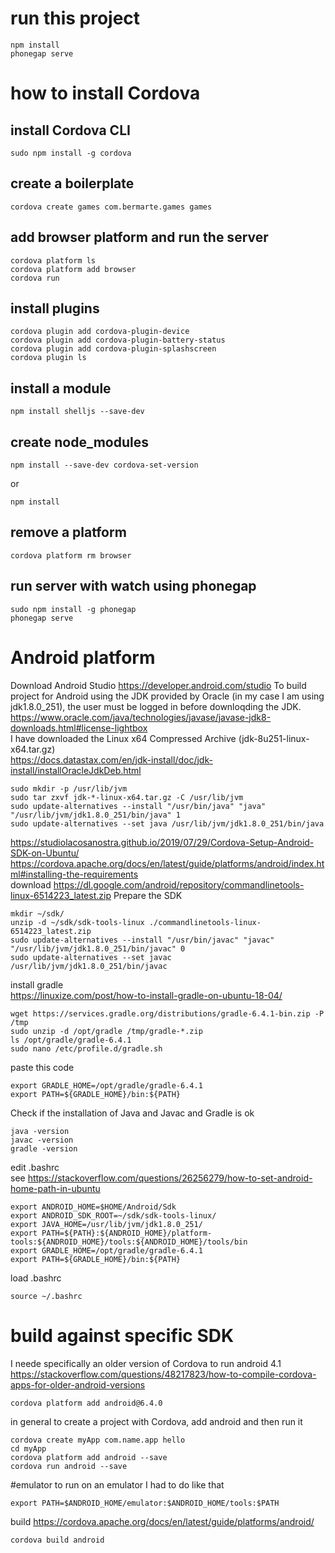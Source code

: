 # run this project
```
npm install
phonegap serve
```
# how to install Cordova
## install Cordova CLI
```
sudo npm install -g cordova
```
## create a boilerplate
```
cordova create games com.bermarte.games games
```
## add browser platform and run the server
```
cordova platform ls
cordova platform add browser
cordova run
```
## install plugins
```
cordova plugin add cordova-plugin-device
cordova plugin add cordova-plugin-battery-status
cordova plugin add cordova-plugin-splashscreen
cordova plugin ls
```
## install a module
```
npm install shelljs --save-dev
```
## create node_modules
```
npm install --save-dev cordova-set-version
```
or
```
npm install
```
## remove a platform
```
cordova platform rm browser
```
## run server with watch using phonegap
```
sudo npm install -g phonegap
phonegap serve
```
# Android platform
Download Android Studio https://developer.android.com/studio
To build project for Android using the JDK provided by Oracle (in my case I am using jdk1.8.0_251),
the user must be logged in before downloqding the JDK.<br>
https://www.oracle.com/java/technologies/javase/javase-jdk8-downloads.html#license-lightbox<br>
I have downloaded the Linux x64 Compressed Archive (jdk-8u251-linux-x64.tar.gz)<br>
https://docs.datastax.com/en/jdk-install/doc/jdk-install/installOracleJdkDeb.html

```
sudo mkdir -p /usr/lib/jvm
sudo tar zxvf jdk-*-linux-x64.tar.gz -C /usr/lib/jvm
sudo update-alternatives --install "/usr/bin/java" "java" "/usr/lib/jvm/jdk1.8.0_251/bin/java" 1
sudo update-alternatives --set java /usr/lib/jvm/jdk1.8.0_251/bin/java
```
https://studiolacosanostra.github.io/2019/07/29/Cordova-Setup-Android-SDK-on-Ubuntu/<br>
https://cordova.apache.org/docs/en/latest/guide/platforms/android/index.html#installing-the-requirements<br>
download https://dl.google.com/android/repository/commandlinetools-linux-6514223_latest.zip
Prepare the SDK
```
mkdir ~/sdk/
unzip -d ~/sdk/sdk-tools-linux ./commandlinetools-linux-6514223_latest.zip
sudo update-alternatives --install "/usr/bin/javac" "javac" "/usr/lib/jvm/jdk1.8.0_251/bin/javac" 0
sudo update-alternatives --set javac /usr/lib/jvm/jdk1.8.0_251/bin/javac
```
install gradle<br>
https://linuxize.com/post/how-to-install-gradle-on-ubuntu-18-04/<br>
```
wget https://services.gradle.org/distributions/gradle-6.4.1-bin.zip -P /tmp
sudo unzip -d /opt/gradle /tmp/gradle-*.zip
ls /opt/gradle/gradle-6.4.1
sudo nano /etc/profile.d/gradle.sh
```
paste this code
```
export GRADLE_HOME=/opt/gradle/gradle-6.4.1
export PATH=${GRADLE_HOME}/bin:${PATH}
```
Check if the installation of Java and Javac and Gradle is ok<br>
```
java -version
javac -version
gradle -version
```

edit .bashrc<br>
see https://stackoverflow.com/questions/26256279/how-to-set-android-home-path-in-ubuntu
```
export ANDROID_HOME=$HOME/Android/Sdk
export ANDROID_SDK_ROOT=~/sdk/sdk-tools-linux/
export JAVA_HOME=/usr/lib/jvm/jdk1.8.0_251/
export PATH=${PATH}:${ANDROID_HOME}/platform-tools:${ANDROID_HOME}/tools:${ANDROID_HOME}/tools/bin
export GRADLE_HOME=/opt/gradle/gradle-6.4.1
export PATH=${GRADLE_HOME}/bin:${PATH}
```
load .bashrc<br>
```
source ~/.bashrc
```
# build against specific SDK
I neede specifically an older version of Cordova to run android 4.1<br>
https://stackoverflow.com/questions/48217823/how-to-compile-cordova-apps-for-older-android-versions
```
cordova platform add android@6.4.0
```
in general to create a project with Cordova, add android and then run it
```
cordova create myApp com.name.app hello
cd myApp
cordova platform add android --save
cordova run android --save
```
#emulator
to run on an emulator I had to do like that<br>
```
export PATH=$ANDROID_HOME/emulator:$ANDROID_HOME/tools:$PATH
```
build https://cordova.apache.org/docs/en/latest/guide/platforms/android/
```
cordova build android
```





